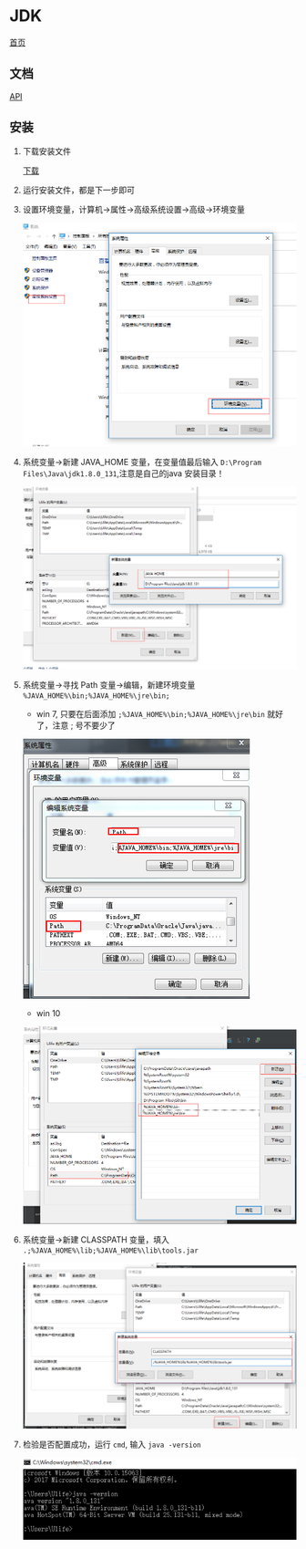 # JDK

[首页](http://www.oracle.com/technetwork/java/javase/overview/index.html)

## 文档

[API](http://www.oracle.com/technetwork/java/api-141528.html)

## 安装

1.  下载安装文件

    [下载](http://www.oracle.com/technetwork/java/javase/downloads/jdk8-downloads-2133151.html)

2.  运行安装文件，都是下一步即可

3.  设置环境变量，计算机→属性→高级系统设置→高级→环境变量

    ![3.png](3.png) 

4.  系统变量→新建 JAVA_HOME 变量，在变量值最后输入 `D:\Program Files\Java\jdk1.8.0_131`,注意是自己的java 安装目录！

    ![4.png](4.png) 

5.  系统变量→寻找 Path 变量→编辑，新建环境变量 `%JAVA_HOME%\bin;%JAVA_HOME%\jre\bin;`

    * win 7, 只要在后面添加 `;%JAVA_HOME%\bin;%JAVA_HOME%\jre\bin` 就好了，注意 ; 号不要少了
        
    ![5_1.png](5_1.png) 

    * win 10
    
    ![5.png](5.png) 

6.  系统变量→新建 CLASSPATH 变量，填入 `.;%JAVA_HOME%\lib;%JAVA_HOME%\lib\tools.jar`

    ![6.png](6.png) 

7.  检验是否配置成功，运行 `cmd`, 输入 `java -version`

    ![7.png](7.png) 



